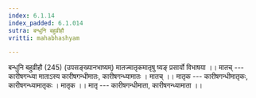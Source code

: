 ```yaml
---
index: 6.1.14
index_padded: 6.1.014
sutra: बन्धुनि बहुव्रीहौ
vritti: mahabhashyam

---
```

 बन्धुनि बहुव्रीहौ (245) (उपसङ्ख्यानभाष्यम्) मातज्मातृकमातृषु ष्यङ् प्रसार्यो विभाषया ।। मातच् --- कारीषगन्ध्या माताऽस्य कारीषगन्धीमातः, कारीषगन्ध्यामातः । मातच् ।। मातृक --- कारीषगन्धीमातृकः, कारीषगन्ध्यामातृकः । मातृक ।। मातृ --- कारीषगन्धीमाता, कारीषगन्ध्यामाता ।। 